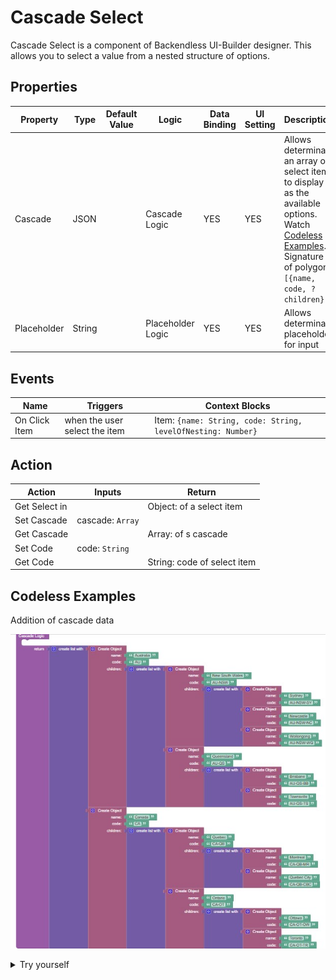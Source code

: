# Cascade Select

Cascade Select is a component of Backendless UI-Builder designer. This allows you to select a value from a nested structure of options.

## Properties

| Property          | Type    | Default Value       | Logic                       | Data Binding | UI Setting | Description                                                                                                                                                              |
|-------------------|---------|---------------------|-----------------------------|--------------|------------|--------------------------------------------------------------------------------------------------------------------------------------------------------------------------|
| Cascade           | JSON    |                     | Cascade Logic               | YES          | YES        | Allows determinate an array of select items to display as the available options. Watch [Codeless Examples](#Examples). Signature of polygon: `[{name, code, ?children}]` |
| Placeholder       | String  |                     | Placeholder  Logic          | YES          | YES        | Allows determinate placeholder for input                                                                                                                                 |

## Events

| Name          | Triggers                      | Context Blocks                                               |
|---------------|-------------------------------|--------------------------------------------------------------|
| On Click Item | when the user select the item | Item: `{name: String, code: String, levelOfNesting: Number}` |

## Action

| Action        | Inputs           | Return                      |
|---------------|------------------|-----------------------------|
| Get Select in |                  | Object: of a select item    |
| Set Cascade   | cascade: `Array` |                             |
| Get Cascade   |                  | Array: of s cascade         |
| Set Code      | code: `String`   |                             |
| Get Code      |                  | String: code of select item |

## <a name="Examples"></a> Codeless Examples

Addition of cascade data

![](example-images/cascade_example.jpg)

<details>
<summary>Try yourself</summary>

```
<block xmlns="http://www.w3.org/1999/xhtml" type="lists_create_with" id="I6`{YbX`1w)ZrZA[n(3l" x="-94.53923425078003" y="88.92089374100392"><mutation items="2"></mutation><value name="ADD0"><block type="create_object" id="hd^`S({p+5%(tCzQMIkl"><mutation><properties><item id="property" prop-name="name"></item><item id="property" prop-name="code"></item><item id="property" prop-name="children"></item></properties></mutation><value name="create_object_mutator_container_properties_stack_property0"><block type="text" id="Rmz=y,*(iJ0^*7tqt^wN"><field name="TEXT">Australia</field></block></value><value name="create_object_mutator_container_properties_stack_property1"><block type="text" id="73(!S~9Bj8[(1dd.hOG%"><field name="TEXT">AU</field></block></value><value name="create_object_mutator_container_properties_stack_property2"><block type="lists_create_with" id="+^[pE!*BrEq@/~$ZXJDM"><mutation items="2"></mutation><value name="ADD0"><block type="create_object" id="ely].XX{?.SFw}g*Ux$F"><mutation><properties><item id="property" prop-name="name"></item><item id="property" prop-name="code"></item><item id="property" prop-name="children"></item></properties></mutation><value name="create_object_mutator_container_properties_stack_property0"><block type="text" id="0,Ub7#U7iP^Uc;F1W,l%"><field name="TEXT">New South Wales</field></block></value><value name="create_object_mutator_container_properties_stack_property1"><block type="text" id="w#9]c/AL5qytPDCGEGh^"><field name="TEXT">AU-NSW</field></block></value><value name="create_object_mutator_container_properties_stack_property2"><block type="lists_create_with" id="NcaOOw}XzebfYg[$#]*V"><mutation items="3"></mutation><value name="ADD0"><block type="create_object" id="=@e``]rkt/IwmHZaxEGU"><mutation><properties><item id="property" prop-name="name"></item><item id="property" prop-name="code"></item></properties></mutation><value name="create_object_mutator_container_properties_stack_property0"><block type="text" id="e(%`Bzh$xiJ9{xFo2YL/"><field name="TEXT">Sydney</field></block></value><value name="create_object_mutator_container_properties_stack_property1"><block type="text" id="[.3Q:STX@sn9Lw}pm7Qc"><field name="TEXT">AU-NSW-SY</field></block></value></block></value><value name="ADD1"><block type="create_object" id="dTF-V$w2/}%bGhSyA%]Q"><mutation><properties><item id="property" prop-name="name"></item><item id="property" prop-name="code"></item></properties></mutation><value name="create_object_mutator_container_properties_stack_property0"><block type="text" id="0WOJ4K22**Az9=mscXx7"><field name="TEXT">Newcastle</field></block></value><value name="create_object_mutator_container_properties_stack_property1"><block type="text" id="^D)=+TRJD8Hbb(X%qAy."><field name="TEXT">AU-NSW-NC</field></block></value></block></value><value name="ADD2"><block type="create_object" id="ZAL1i-YAD!U*bPcteuR!"><mutation><properties><item id="property" prop-name="name"></item><item id="property" prop-name="code"></item></properties></mutation><value name="create_object_mutator_container_properties_stack_property0"><block type="text" id="101HuiZBCvUT)Q=k;c7O"><field name="TEXT">Wollongong</field></block></value><value name="create_object_mutator_container_properties_stack_property1"><block type="text" id="II{6/P]UldmqR84w=#yo"><field name="TEXT">AU-NSW-WG</field></block></value></block></value></block></value></block></value><value name="ADD1"><block type="create_object" id="23VyPHa2^%a{BnrD;:oc"><mutation><properties><item id="property" prop-name="name"></item><item id="property" prop-name="code"></item><item id="property" prop-name="children"></item></properties></mutation><value name="create_object_mutator_container_properties_stack_property0"><block type="text" id="qdN:ohQ^xc{~Rsn:GAq+"><field name="TEXT">Queensland</field></block></value><value name="create_object_mutator_container_properties_stack_property1"><block type="text" id="UFX@h3$}X52c}@S^*p/^"><field name="TEXT">AU-QS</field></block></value><value name="create_object_mutator_container_properties_stack_property2"><block type="lists_create_with" id="@=LxHd02i?4?t+rW|64h"><mutation items="2"></mutation><value name="ADD0"><block type="create_object" id="%wf4cFQJ/qGl{7/Il2A$"><mutation><properties><item id="property" prop-name="name"></item><item id="property" prop-name="code"></item></properties></mutation><value name="create_object_mutator_container_properties_stack_property0"><block type="text" id=".Tn=|{GrFAU]w[=21lH."><field name="TEXT">Brisbane</field></block></value><value name="create_object_mutator_container_properties_stack_property1"><block type="text" id="e`w,YXw1(ceOTdI2j9+L"><field name="TEXT">AU-QS-BB</field></block></value></block></value><value name="ADD1"><block type="create_object" id="%rbhI}Sb!@Vue942V_W}"><mutation><properties><item id="property" prop-name="name"></item><item id="property" prop-name="code"></item></properties></mutation><value name="create_object_mutator_container_properties_stack_property0"><block type="text" id="x4~`U{VoDZ3gMG`i3-Fg"><field name="TEXT">Townsville</field></block></value><value name="create_object_mutator_container_properties_stack_property1"><block type="text" id="v{y{ntd-%*4fjlFH4)=!"><field name="TEXT">AU-QS-TS</field></block></value></block></value></block></value></block></value></block></value></block></value><value name="ADD1"><block type="create_object" id="st!J)Cx*,C_Xx4E)5,,|"><mutation><properties><item id="property" prop-name="name"></item><item id="property" prop-name="code"></item><item id="property" prop-name="children"></item></properties></mutation><value name="create_object_mutator_container_properties_stack_property0"><block type="text" id="(*uAjQ7(V_NLb#`mc)!s"><field name="TEXT">Canada</field></block></value><value name="create_object_mutator_container_properties_stack_property1"><block type="text" id="JZrB.YadV5v/APu_6/xL"><field name="TEXT">CA</field></block></value><value name="create_object_mutator_container_properties_stack_property2"><block type="lists_create_with" id="It-{1g[_kl})XaTbVnlK"><mutation items="2"></mutation><value name="ADD0"><block type="create_object" id="Qam8@.86+b]ipJ3dnDD+"><mutation><properties><item id="property" prop-name="name"></item><item id="property" prop-name="code"></item><item id="property" prop-name="children"></item></properties></mutation><value name="create_object_mutator_container_properties_stack_property0"><block type="text" id="G7j*jnSN(Annx89J{Ko:"><field name="TEXT">Quebec</field></block></value><value name="create_object_mutator_container_properties_stack_property1"><block type="text" id="w[O4hm|+LN4`3kHsfo^v"><field name="TEXT">CA-QB</field></block></value><value name="create_object_mutator_container_properties_stack_property2"><block type="lists_create_with" id="h8Aa4cJAZ+Z2bTu;v=@j"><mutation items="2"></mutation><value name="ADD0"><block type="create_object" id="eKI@M]|TJAL_3O@|tV7}"><mutation><properties><item id="property" prop-name="name"></item><item id="property" prop-name="code"></item></properties></mutation><value name="create_object_mutator_container_properties_stack_property0"><block type="text" id="}l+-hZaLgz)z,SSO~yE`"><field name="TEXT">Montreal</field></block></value><value name="create_object_mutator_container_properties_stack_property1"><block type="text" id="lpCB5?#F[vP_b{!`yDGK"><field name="TEXT">CA-QB-MR</field></block></value></block></value><value name="ADD1"><block type="create_object" id="^LaaQXj.d}=ii[.0=`~;"><mutation><properties><item id="property" prop-name="name"></item><item id="property" prop-name="code"></item></properties></mutation><value name="create_object_mutator_container_properties_stack_property0"><block type="text" id="m0L`+S|g$=qv~fKFe(WF"><field name="TEXT">Quebec City</field></block></value><value name="create_object_mutator_container_properties_stack_property1"><block type="text" id="A;RO8hooP(x*Feh}~ohR"><field name="TEXT">CA-QB-CBC</field></block></value></block></value></block></value></block></value><value name="ADD1"><block type="create_object" id="zlA_eq+Dyde5(~QORUv0"><mutation><properties><item id="property" prop-name="name"></item><item id="property" prop-name="code"></item><item id="property" prop-name="children"></item></properties></mutation><value name="create_object_mutator_container_properties_stack_property0"><block type="text" id="Yt7Xd-sMIFsp]0DrG*~D"><field name="TEXT">Ontario</field></block></value><value name="create_object_mutator_container_properties_stack_property1"><block type="text" id="~8l2Q5MC/Ko3KR:EJeEs"><field name="TEXT">CA-OT</field></block></value><value name="create_object_mutator_container_properties_stack_property2"><block type="lists_create_with" id="_GWtd^*`0F1VY`aNycML"><mutation items="2"></mutation><value name="ADD0"><block type="create_object" id="RO2Sy[E4,FQU#z$IuFvx"><mutation><properties><item id="property" prop-name="name"></item><item id="property" prop-name="code"></item></properties></mutation><value name="create_object_mutator_container_properties_stack_property0"><block type="text" id="@P`$ZS$j6tVBtX_7*sqz"><field name="TEXT">Ottawa</field></block></value><value name="create_object_mutator_container_properties_stack_property1"><block type="text" id="%AxPNTGKb#_)r{welh5,"><field name="TEXT">CA-OT-OW</field></block></value></block></value><value name="ADD1"><block type="create_object" id="d|X]SW;eH:GO]Hi9ff(H"><mutation><properties><item id="property" prop-name="name"></item><item id="property" prop-name="code"></item></properties></mutation><value name="create_object_mutator_container_properties_stack_property0"><block type="text" id="yxz9yUj@6RM^$caT*;Y?"><field name="TEXT">Toronto</field></block></value><value name="create_object_mutator_container_properties_stack_property1"><block type="text" id="[Xw5938k[M2kk;lD_#Q5"><field name="TEXT">CA-OT-TR</field></block></value></block></value></block></value></block></value></block></value></block></value></block>
```
</details>

